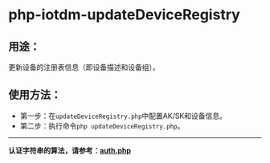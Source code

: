 # php-iotdm-updateDeviceRegistry

## 用途：

更新设备的注册表信息（即设备描述和设备组）。

## 使用方法：

* 第一步：在`updateDeviceRegistry.php`中配置AK/SK和设备信息。
* 第二步：执行命令`php updateDeviceRegistry.php`。

---

**认证字符串的算法，请参考：[auth.php](../../authorization/auth.php)**
